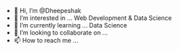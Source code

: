- 👋 Hi, I’m @Dheepeshak
- 👀 I’m interested in ... Web Development & Data Science
- 🌱 I’m currently learning ... Data Science
- 💞️ I’m looking to collaborate on ...
- 📫 How to reach me ...

<!---
Dheepeshak/Dheepeshak is a ✨ special ✨ repository because its `README.md` (this file) appears on your GitHub profile.
You can click the Preview link to take a look at your changes.
--->
